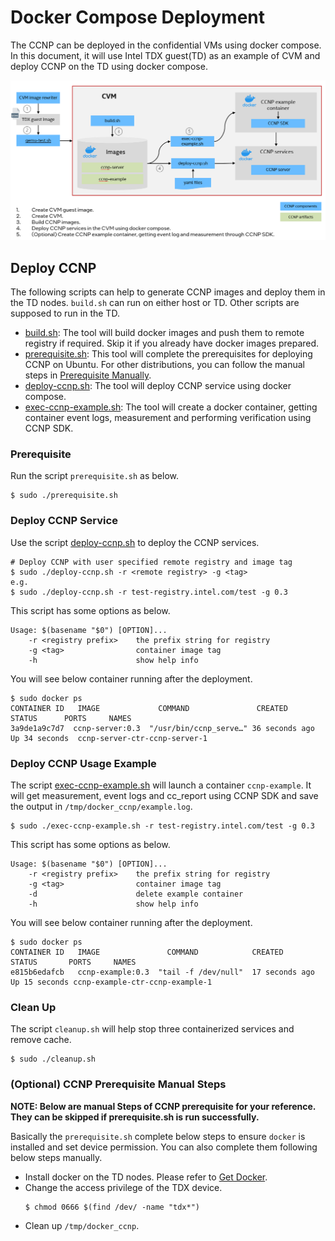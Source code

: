 # Docker Compose Deployment

The CCNP can be deployed in the confidential VMs using docker compose. In this document, it will use Intel TDX guest(TD) as an example of CVM and deploy CCNP on the TD using docker compose.

![Deployment diagram](../../docs/ccnp-deployment-docker.png)


## Deploy CCNP

The following scripts can help to generate CCNP images and deploy them in the TD nodes. `build.sh` can run on either host or TD. Other scripts are supposed to run in the TD.

- [build.sh](../../container/build.sh): The tool will build docker images and push them to remote registry if required. Skip it if you already have docker images prepared.
- [prerequisite.sh](./prerequisite.sh): This tool will complete the prerequisites for deploying CCNP on Ubuntu. For other distributions, you can follow the manual steps in [Prerequisite Manually](#optional-ccnp-prerequisite-manual-steps).
- [deploy-ccnp.sh](./deploy-ccnp.sh): The tool will deploy CCNP service using docker compose.
- [exec-ccnp-example.sh](./exec-ccnp-example.sh): The tool will create a docker container, getting container event logs, measurement and performing verification using CCNP SDK.

### Prerequisite

Run the script `prerequisite.sh` as below.

```
$ sudo ./prerequisite.sh
```

### Deploy CCNP Service

Use the script [deploy-ccnp.sh](./depoly-ccnp.sh) to deploy the CCNP services. 
```
# Deploy CCNP with user specified remote registry and image tag
$ sudo ./deploy-ccnp.sh -r <remote registry> -g <tag>
e.g.
$ sudo ./deploy-ccnp.sh -r test-registry.intel.com/test -g 0.3
```

This script has some options as below.
```
Usage: $(basename "$0") [OPTION]...
    -r <registry prefix>    the prefix string for registry
    -g <tag>                container image tag
    -h                      show help info
```

You will see below container running after the deployment.
```
$ sudo docker ps
CONTAINER ID   IMAGE             COMMAND               CREATED        STATUS      PORTS     NAMES
3a9de1a9c7d7  ccnp-server:0.3  "/usr/bin/ccnp_serve…" 36 seconds ago  Up 34 seconds  ccnp-server-ctr-ccnp-server-1
```

### Deploy CCNP Usage Example 

The script [exec-ccnp-example.sh](./exec-ccnp-example.sh) will launch a container `ccnp-example`.
It will get measurement, event logs and cc_report using CCNP SDK and save the output in `/tmp/docker_ccnp/example.log`.

```
$ sudo ./exec-ccnp-example.sh -r test-registry.intel.com/test -g 0.3
```

This script has some options as below.

```
Usage: $(basename "$0") [OPTION]...
    -r <registry prefix>    the prefix string for registry
    -g <tag>                container image tag
    -d			            delete example container
    -h                      show help info
```

You will see below container running after the deployment.
```
$ sudo docker ps
CONTAINER ID   IMAGE               COMMAND            CREATED          STATUS       PORTS     NAMES
e815b6edafcb   ccnp-example:0.3  "tail -f /dev/null"  17 seconds ago  Up 15 seconds ccnp-example-ctr-ccnp-example-1
```

### Clean Up

The script `cleanup.sh` will help stop three containerized services and remove cache.

```
$ sudo ./cleanup.sh
```


### (Optional) CCNP Prerequisite Manual Steps
__NOTE: Below are manual Steps of CCNP prerequisite for your reference. They can be skipped if prerequisite.sh is run successfully.__

Basically the `prerequisite.sh` complete below steps to ensure `docker` is installed and set device permission. You can also complete them following below steps manually.

  - Install docker on the TD nodes. Please refer to [Get Docker](https://docs.docker.com/get-docker/).
  - Change the access privilege of the TDX device.
    ```
    $ chmod 0666 $(find /dev/ -name "tdx*")
    ```
  - Clean up `/tmp/docker_ccnp`.

